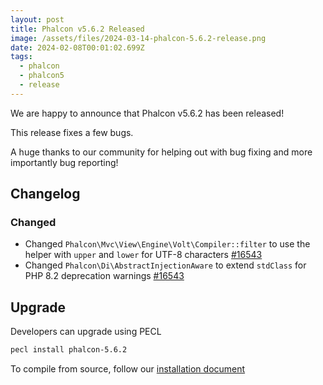 ```yaml
---
layout: post
title: Phalcon v5.6.2 Released
image: /assets/files/2024-03-14-phalcon-5.6.2-release.png
date: 2024-02-08T00:01:02.699Z
tags:
  - phalcon
  - phalcon5
  - release
---
```

We are happy to announce that Phalcon v5.6.2 has been released!

<!--more-->

This release fixes a few bugs.

A huge thanks to our community for helping out with bug fixing and more importantly bug reporting!

## Changelog

### Changed
 
- Changed `Phalcon\Mvc\View\Engine\Volt\Compiler::filter` to use the helper with `upper` and `lower` for UTF-8 characters [#16543](https://github.com/phalcon/cphalcon/issues/16543)
- Changed `Phalcon\Di\AbstractInjectionAware` to extend `stdClass` for PHP 8.2 deprecation warnings [#16543](https://github.com/phalcon/cphalcon/issues/16543)

## Upgrade
Developers can upgrade using PECL

```bash
pecl install phalcon-5.6.2
```

To compile from source, follow our [installation document](https://docs.phalcon.io/5.6/installation)
